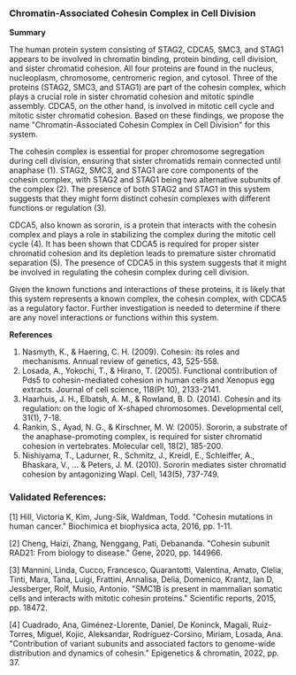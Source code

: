 ### Chromatin-Associated Cohesin Complex in Cell Division

**Summary**

The human protein system consisting of STAG2, CDCA5, SMC3, and STAG1 appears to be involved in chromatin binding, protein binding, cell division, and sister chromatid cohesion. All four proteins are found in the nucleus, nucleoplasm, chromosome, centromeric region, and cytosol. Three of the proteins (STAG2, SMC3, and STAG1) are part of the cohesin complex, which plays a crucial role in sister chromatid cohesion and mitotic spindle assembly. CDCA5, on the other hand, is involved in mitotic cell cycle and mitotic sister chromatid cohesion. Based on these findings, we propose the name "Chromatin-Associated Cohesin Complex in Cell Division" for this system.

The cohesin complex is essential for proper chromosome segregation during cell division, ensuring that sister chromatids remain connected until anaphase (1). STAG2, SMC3, and STAG1 are core components of the cohesin complex, with STAG2 and STAG1 being two alternative subunits of the complex (2). The presence of both STAG2 and STAG1 in this system suggests that they might form distinct cohesin complexes with different functions or regulation (3).

CDCA5, also known as sororin, is a protein that interacts with the cohesin complex and plays a role in stabilizing the complex during the mitotic cell cycle (4). It has been shown that CDCA5 is required for proper sister chromatid cohesion and its depletion leads to premature sister chromatid separation (5). The presence of CDCA5 in this system suggests that it might be involved in regulating the cohesin complex during cell division.

Given the known functions and interactions of these proteins, it is likely that this system represents a known complex, the cohesin complex, with CDCA5 as a regulatory factor. Further investigation is needed to determine if there are any novel interactions or functions within this system.

**References**

1. Nasmyth, K., & Haering, C. H. (2009). Cohesin: its roles and mechanisms. Annual review of genetics, 43, 525-558.
2. Losada, A., Yokochi, T., & Hirano, T. (2005). Functional contribution of Pds5 to cohesin-mediated cohesion in human cells and Xenopus egg extracts. Journal of cell science, 118(Pt 10), 2133-2141.
3. Haarhuis, J. H., Elbatsh, A. M., & Rowland, B. D. (2014). Cohesin and its regulation: on the logic of X-shaped chromosomes. Developmental cell, 31(1), 7-18.
4. Rankin, S., Ayad, N. G., & Kirschner, M. W. (2005). Sororin, a substrate of the anaphase-promoting complex, is required for sister chromatid cohesion in vertebrates. Molecular cell, 18(2), 185-200.
5. Nishiyama, T., Ladurner, R., Schmitz, J., Kreidl, E., Schleiffer, A., Bhaskara, V., ... & Peters, J. M. (2010). Sororin mediates sister chromatid cohesion by antagonizing Wapl. Cell, 143(5), 737-749.

### Validated References: 

[1] Hill, Victoria K, Kim, Jung-Sik, Waldman, Todd. "Cohesin mutations in human cancer." Biochimica et biophysica acta, 2016, pp. 1-11.

[2] Cheng, Haizi, Zhang, Nenggang, Pati, Debananda. "Cohesin subunit RAD21: From biology to disease." Gene, 2020, pp. 144966.

[3] Mannini, Linda, Cucco, Francesco, Quarantotti, Valentina, Amato, Clelia, Tinti, Mara, Tana, Luigi, Frattini, Annalisa, Delia, Domenico, Krantz, Ian D, Jessberger, Rolf, Musio, Antonio. "SMC1B is present in mammalian somatic cells and interacts with mitotic cohesin proteins." Scientific reports, 2015, pp. 18472.

[4] Cuadrado, Ana, Giménez-Llorente, Daniel, De Koninck, Magali, Ruiz-Torres, Miguel, Kojic, Aleksandar, Rodríguez-Corsino, Miriam, Losada, Ana. "Contribution of variant subunits and associated factors to genome-wide distribution and dynamics of cohesin." Epigenetics & chromatin, 2022, pp. 37.

